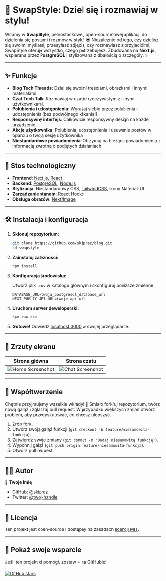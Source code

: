 
# 🚀 SwapStyle: Dziel się i rozmawiaj w stylu!

<!-- ![SwapStyle Banner](https://path-to-banner-image.com) -->

Witamy w **SwapStyle**, pełnostackowej, open-source'owej aplikacji do dzielenia się postami i rozmów w stylu! 😎 Niezależnie od tego, czy dzielisz się swoimi myślami, przesyłasz zdjęcia, czy rozmawiasz z przyjaciółmi, SwapStyle oferuje wszystko, czego potrzebujesz. Zbudowana na **Next.js**, wspierana przez **PostgreSQL** i stylizowana z dbałością o szczegóły. ✨

---

## ✨ Funkcje

- **Blog Tech Threads**: Dziel się swoimi treściami, obrazkami i innymi materiałami.
- **Czat Tech Talk**: Rozmawiaj w czasie rzeczywistym z innymi użytkownikami.
- **Polubienia i udostępnienia**: Wyrażaj siebie przez polubienia i udostępnienia (bez podwójnego klikania!).
- **Responsywny interfejs**: Całkowicie responsywny design na każde urządzenie.
- **Akcje użytkownika**: Polubienia, udostępnienia i usuwanie postów w oparciu o twoją sesję użytkownika.
- **Niestandardowe powiadomienia**: Otrzymuj na bieżąco powiadomienia z informacją zwrotną o podjętych działaniach.

---

## 🚀 Stos technologiczny

- **Frontend**: [Next.js](https://nextjs.org/), [React](https://reactjs.org/)
- **Backend**: [PostgreSQL](https://www.postgresql.org/), [Node.js](https://nodejs.org/)
- **Stylizacja**: Niestandardowy CSS, [TailwindCSS](https://tailwindcss.com/), ikony Material-UI
- **Zarządzanie stanem**: React Hooks
- **Obsługa obrazów**: [Next/Image](https://nextjs.org/docs/api-reference/next/image)

---

## 🛠️ Instalacja i konfiguracja

1. **Sklonuj repozytorium:**

   ```bash
   git clone https://github.com/skiprez/blog.git
   cd swapstyle
   ```

2. **Zainstaluj zależności:**

   ```bash
   npm install
   ```

3. **Konfiguracja środowiska:**

   Utwórz plik `.env` w katalogu głównym i skonfiguruj poniższe zmienne:

   ```env
   DATABASE_URL=twoja_postgresql_database_url
   NEXT_PUBLIC_API_URL=twoje_api_url
   ```

4. **Uruchom serwer deweloperski:**

   ```bash
   npm run dev
   ```

5. **Gotowe!** Odwiedź [localhost:3000](http://localhost:3000) w swojej przeglądarce.

---

## 📸 Zrzuty ekranu

| Strona główna                              | Strona czatu                                  |
|--------------------------------------------|-----------------------------------------------|
| ![Home Screenshot](https://path-to-home-screenshot) | ![Chat Screenshot](https://path-to-chat-screenshot) |

---

## 🌟 Współtworzenie

Chętnie przyjmujemy wszelkie wkłady! 💪 Śmiało fork'uj repozytorium, twórz nową gałąź i zgłaszaj pull request. W przypadku większych zmian otwórz problem, aby przedyskutować, co chcesz ulepszyć.

1. Zrób fork.
2. Utwórz swoją gałąź funkcji (`git checkout -b feature/niesamowita-funkcja`).
3. Zatwierdź swoje zmiany (`git commit -m 'Dodaj niesamowitą funkcję'`).
4. Wypchnij gałąź (`git push origin feature/niesamowita-funkcja`).
5. Otwórz pull request.

---

## 🧑‍💻 Autor

👤 **Twoje Imię**

- GitHub: [@skiprez](https://github.com/skiprez)
- Twitter: [@twoj-handle](https://twitter.com/skiprez)

---

## 📄 Licencja

Ten projekt jest open-source i dostępny na zasadach [licencji MIT](LICENSE).

---

## 🎉 Pokaż swoje wsparcie

Jeśli ten projekt ci pomógł, zostaw ⭐ na GitHubie!

[![GitHub stars](https://img.shields.io/github/stars/skiprez/blog?style=social)](https://github.com/skiprez/blog)
